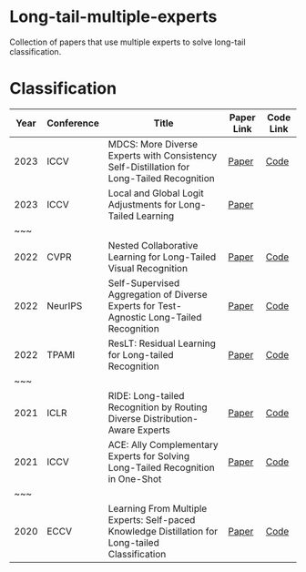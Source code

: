 # Long-tail-multiple-experts
Collection of papers that use multiple experts to solve long-tail classification.

# Classification

| Year | Conference | Title | Paper Link | Code Link |
|------|------------|-------|------------|-----------|
| 2023 | ICCV       | MDCS: More Diverse Experts with Consistency Self-Distillation for Long-Tailed Recognition | [Paper](https://openaccess.thecvf.com/content/ICCV2023/papers/Zhao_MDCS_More_Diverse_Experts_with_Consistency_Self-distillation_for_Long-tailed_Recognition_ICCV_2023_paper.pdf) | [Code](https://github.com/fistyee/MDCS) |
| 2023 | ICCV       | Local and Global Logit Adjustments for Long-Tailed Learning | [Paper](https://openaccess.thecvf.com/content/ICCV2023/papers/Tao_Local_and_Global_Logit_Adjustments_for_Long-Tailed_Learning_ICCV_2023_paper.pdf) |
|~~~| | | | |
| 2022 | CVPR       | Nested Collaborative Learning for Long-Tailed Visual Recognition | [Paper](https://arxiv.org/pdf/2203.15359.pdf) | [Code](https://github.com/Bazinga699/NCL) |
| 2022 | NeurIPS    | Self-Supervised Aggregation of Diverse Experts for Test-Agnostic Long-Tailed Recognition | [Paper](https://arxiv.org/pdf/2107.09249.pdf) | [Code](https://github.com/Vanint/SADE-AgnosticLT?tab=readme-ov-file) |
| 2022 | TPAMI      | ResLT: Residual Learning for Long-tailed Recognition | [Paper](https://arxiv.org/pdf/2101.10633.pdf) | [Code](https://github.com/jiequancui/ResLT) |
|~~~| | | | |
| 2021 | ICLR       | RIDE: Long-tailed Recognition by Routing Diverse Distribution-Aware Experts | [Paper](http://people.eecs.berkeley.edu/~xdwang/papers/ICLR2021_RIDE.pdf) | [Code](https://github.com/frank-xwang/RIDE-LongTailRecognition) |
| 2021 | ICCV       | ACE: Ally Complementary Experts for Solving Long-Tailed Recognition in One-Shot | [Paper](https://openaccess.thecvf.com/content/ICCV2021/papers/Cai_ACE_Ally_Complementary_Experts_for_Solving_Long-Tailed_Recognition_in_One-Shot_ICCV_2021_paper.pdf) | [Code](https://github.com/winterxx/ACE) |
|~~~| | | | |
| 2020 | ECCV       | Learning From Multiple Experts: Self-paced Knowledge Distillation for Long-tailed Classification | [Paper](https://arxiv.org/abs/2001.01536) | [Code](https://github.com/xiangly55/LFME) |
